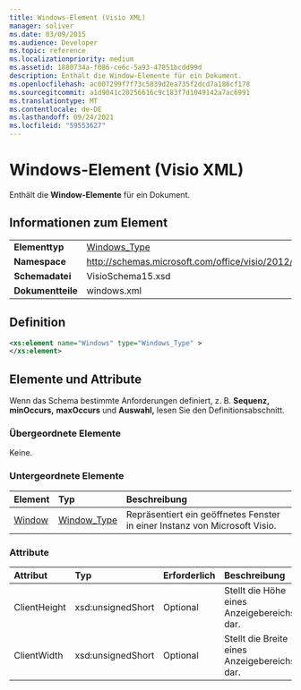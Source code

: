 ```yaml
---
title: Windows-Element (Visio XML)
manager: soliver
ms.date: 03/09/2015
ms.audience: Developer
ms.topic: reference
ms.localizationpriority: medium
ms.assetid: 1880734a-f086-ce6c-5a93-47851bcdd99d
description: Enthält die Window-Elemente für ein Dokument.
ms.openlocfilehash: ac007299f7f73c5839d2ea735f2dcd7a186cf178
ms.sourcegitcommit: a1d9041c20256616c9c183f7d1049142a7ac6991
ms.translationtype: MT
ms.contentlocale: de-DE
ms.lasthandoff: 09/24/2021
ms.locfileid: "59553627"
---
```

# <a name="windows-element-visio-xml"></a>Windows-Element (Visio XML)

Enthält die **Window-Elemente** für ein Dokument. 
  
## <a name="element-information"></a>Informationen zum Element

|||
|:-----|:-----|
|**Elementtyp** <br/> |[Windows_Type](windows_type-complextypevisio-xml.md) <br/> |
|**Namespace** <br/> |http://schemas.microsoft.com/office/visio/2012/main  <br/> |
|**Schemadatei** <br/> |VisioSchema15.xsd  <br/> |
|**Dokumentteile** <br/> |windows.xml  <br/> |
   
## <a name="definition"></a>Definition

```XML
<xs:element name="Windows" type="Windows_Type" >
</xs:element>
```

## <a name="elements-and-attributes"></a>Elemente und Attribute

Wenn das Schema bestimmte Anforderungen definiert, z. B. **Sequenz,** **minOccurs,** **maxOccurs** und **Auswahl,** lesen Sie den Definitionsabschnitt. 
  
### <a name="parent-elements"></a>Übergeordnete Elemente

Keine.
  
### <a name="child-elements"></a>Untergeordnete Elemente

|**Element**|**Typ**|**Beschreibung**|
|:-----|:-----|:-----|
|[Window](window-element-windows_type-complextypevisio-xml.md) <br/> |[Window_Type](window_type-complextypevisio-xml.md) <br/> |Repräsentiert ein geöffnetes Fenster in einer Instanz von Microsoft Visio.  <br/> |
   
### <a name="attributes"></a>Attribute

|**Attribut**|**Typ**|**Erforderlich**|**Beschreibung**|**Mögliche Werte**|
|:-----|:-----|:-----|:-----|:-----|
|ClientHeight  <br/> |xsd:unsignedShort  <br/> |Optional  <br/> |Stellt die Höhe eines Anzeigebereichs dar.  <br/> |Werte des Typs "xsd:unsignedShort".  <br/> |
|ClientWidth  <br/> |xsd:unsignedShort  <br/> |Optional  <br/> |Stellt die Breite eines Anzeigebereichs dar.  <br/> |Werte des Typs "xsd:unsignedShort".  <br/> |
   

